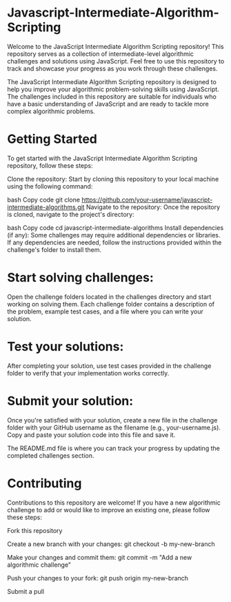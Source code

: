# Javascript-Intermediate-Algorithm-Scripting
Welcome to the JavaScript Intermediate Algorithm Scripting repository! This repository serves as a collection of intermediate-level algorithmic challenges and solutions using JavaScript. Feel free to use this repository to track and showcase your progress as you work through these challenges.

The JavaScript Intermediate Algorithm Scripting repository is designed to help you improve your algorithmic problem-solving skills using JavaScript. The challenges included in this repository are suitable for individuals who have a basic understanding of JavaScript and are ready to tackle more complex algorithmic problems.

# Getting Started
To get started with the JavaScript Intermediate Algorithm Scripting repository, follow these steps:

Clone the repository: Start by cloning this repository to your local machine using the following command:

bash
Copy code
git clone https://github.com/your-username/javascript-intermediate-algorithms.git
Navigate to the repository: Once the repository is cloned, navigate to the project's directory:

bash
Copy code
cd javascript-intermediate-algorithms
Install dependencies (if any): Some challenges may require additional dependencies or libraries. If any dependencies are needed, follow the instructions provided within the challenge's folder to install them.

# Start solving challenges: 
Open the challenge folders located in the challenges directory and start working on solving them. Each challenge folder contains a description of the problem, example test cases, and a file where you can write your solution.

# Test your solutions:
After completing your solution, use test cases provided in the challenge folder to verify that your implementation works correctly.

# Submit your solution:
Once you're satisfied with your solution, create a new file in the challenge folder with your GitHub username as the filename (e.g., your-username.js). Copy and paste your solution code into this file and save it.

The README.md file is where you can track your progress by updating the completed challenges section.
# Contributing
Contributions to this repository are welcome! If you have a new algorithmic challenge to add or would like to improve an existing one, please follow these steps:

Fork this repository

Create a new branch with your changes: git checkout -b my-new-branch

Make your changes and commit them: git commit -m "Add a new algorithmic challenge"

Push your changes to your fork: git push origin my-new-branch

Submit a pull

